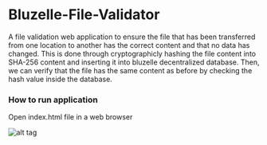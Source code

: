 # Bluzelle-File-Validator

A file validation web application to ensure the file that has been transferred from one location to another has the correct content and that no data has changed. This is done through cryptographicly hashing the file content into SHA-256 content and inserting it into bluzelle decentralized database. Then, we can verify that the file has the same content as before by checking the hash value inside the database.

### How to run application

Open index.html file in a web browser

![alt tag](https://user-images.githubusercontent.com/11578999/39667183-1fec9dde-5065-11e8-8abd-82395a9639a1.png)
